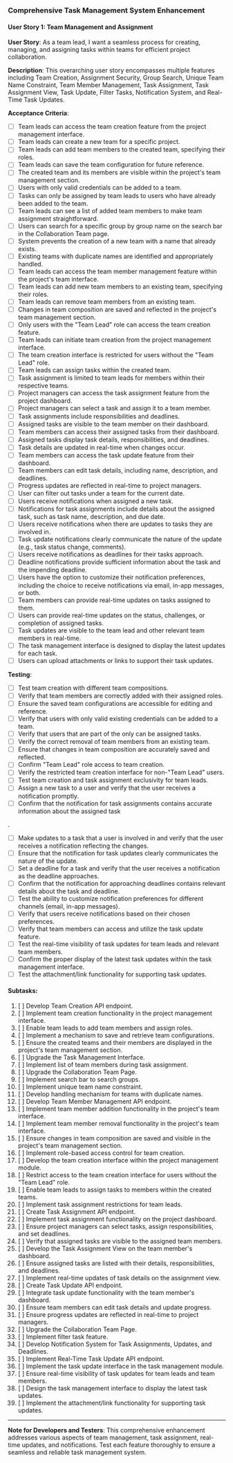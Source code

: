 ### **Comprehensive Task Management System Enhancement**

#### **User Story 1: Team Management and Assignment**

**User Story**: As a team lead, I want a seamless process for creating, managing, and assigning tasks within teams for efficient project collaboration.

**Description**: This overarching user story encompasses multiple features including Team Creation, Assignment Security, Group Search, Unique Team Name Constraint, Team Member Management, Task Assignment, Task Assignment View, Task Update, Filter Tasks, Notification System, and Real-Time Task Updates.

**Acceptance Criteria**:

- [ ] Team leads can access the team creation feature from the project management interface.
- [ ] Team leads can create a new team for a specific project.
- [ ] Team leads can add team members to the created team, specifying their roles.
- [ ] Team leads can save the team configuration for future reference.
- [ ] The created team and its members are visible within the project's team management section.
- [ ] Users with only valid credentials can be added to a team.
- [ ] Tasks can only be assigned by team leads to users who have already been added to the team.
- [ ] Team leads can see a list of added team members to make team assignment straightforward.
- [ ] Users can search for a specific group by group name on the search bar in the Collaboration Team page.
- [ ] System prevents the creation of a new team with a name that already exists.
- [ ] Existing teams with duplicate names are identified and appropriately handled.
- [ ] Team leads can access the team member management feature within the project's team interface.
- [ ] Team leads can add new team members to an existing team, specifying their roles.
- [ ] Team leads can remove team members from an existing team.
- [ ] Changes in team composition are saved and reflected in the project's team management section.
- [ ] Only users with the "Team Lead" role can access the team creation feature.
- [ ] Team leads can initiate team creation from the project management interface.
- [ ] The team creation interface is restricted for users without the "Team Lead" role.
- [ ] Team leads can assign tasks within the created team.
- [ ] Task assignment is limited to team leads for members within their respective teams.
- [ ] Project managers can access the task assignment feature from the project dashboard.
- [ ] Project managers can select a task and assign it to a team member.
- [ ] Task assignments include responsibilities and deadlines.
- [ ] Assigned tasks are visible to the team member on their dashboard.
- [ ] Team members can access their assigned tasks from their dashboard.
- [ ] Assigned tasks display task details, responsibilities, and deadlines.
- [ ] Task details are updated in real-time when changes occur.
- [ ] Team members can access the task update feature from their dashboard.
- [ ] Team members can edit task details, including name, description, and deadlines.
- [ ] Progress updates are reflected in real-time to project managers.
- [ ] User can filter out tasks under a team for the current date.
- [ ] Users receive notifications when assigned a new task.
- [ ] Notifications for task assignments include details about the assigned task, such as task name, description, and due date.
- [ ] Users receive notifications when there are updates to tasks they are involved in.
- [ ] Task update notifications clearly communicate the nature of the update (e.g., task status change, comments).
- [ ] Users receive notifications as deadlines for their tasks approach.
- [ ] Deadline notifications provide sufficient information about the task and the impending deadline.
- [ ] Users have the option to customize their notification preferences, including the choice to receive notifications via email, in-app messages, or both.
- [ ] Team members can provide real-time updates on tasks assigned to them.
- [ ] Users can provide real-time updates on the status, challenges, or completion of assigned tasks.
- [ ] Task updates are visible to the team lead and other relevant team members in real-time.
- [ ] The task management interface is designed to display the latest updates for each task.
- [ ] Users can upload attachments or links to support their task updates.

**Testing**:

- [ ] Test team creation with different team compositions.
- [ ] Verify that team members are correctly added with their assigned roles.
- [ ] Ensure the saved team configurations are accessible for editing and reference.
- [ ] Verify that users with only valid existing credentials can be added to a team.
- [ ] Verify that users that are part of the only can be assigned tasks.
- [ ] Verify the correct removal of team members from an existing team.
- [ ] Ensure that changes in team composition are accurately saved and reflected.
- [ ] Confirm "Team Lead" role access to team creation.
- [ ] Verify the restricted team creation interface for non-"Team Lead" users.
- [ ] Test team creation and task assignment exclusivity for team leads.
- [ ] Assign a new task to a user and verify that the user receives a notification promptly.
- [ ] Confirm that the notification for task assignments contains accurate information about the assigned task

.
- [ ] Make updates to a task that a user is involved in and verify that the user receives a notification reflecting the changes.
- [ ] Ensure that the notification for task updates clearly communicates the nature of the update.
- [ ] Set a deadline for a task and verify that the user receives a notification as the deadline approaches.
- [ ] Confirm that the notification for approaching deadlines contains relevant details about the task and deadline.
- [ ] Test the ability to customize notification preferences for different channels (email, in-app messages).
- [ ] Verify that users receive notifications based on their chosen preferences.
- [ ] Verify that team members can access and utilize the task update feature.
- [ ] Test the real-time visibility of task updates for team leads and relevant team members.
- [ ] Confirm the proper display of the latest task updates within the task management interface.
- [ ] Test the attachment/link functionality for supporting task updates.

#### **Subtasks**:

1. [ ] Develop Team Creation API endpoint.
2. [ ] Implement team creation functionality in the project management interface.
3. [ ] Enable team leads to add team members and assign roles.
4. [ ] Implement a mechanism to save and retrieve team configurations.
5. [ ] Ensure the created teams and their members are displayed in the project's team management section.
6. [ ] Upgrade the Task Management Interface.
7. [ ] Implement list of team members during task assignment.
8. [ ] Upgrade the Collaboration Team Page.
9. [ ] Implement search bar to search groups.
10. [ ] Implement unique team name constraint.
11. [ ] Develop handling mechanism for teams with duplicate names.
12. [ ] Develop Team Member Management API endpoint.
13. [ ] Implement team member addition functionality in the project's team interface.
14. [ ] Implement team member removal functionality in the project's team interface.
15. [ ] Ensure changes in team composition are saved and visible in the project's team management section.
16. [ ] Implement role-based access control for team creation.
17. [ ] Develop the team creation interface within the project management module.
18. [ ] Restrict access to the team creation interface for users without the "Team Lead" role.
19. [ ] Enable team leads to assign tasks to members within the created teams.
20. [ ] Implement task assignment restrictions for team leads.
21. [ ] Create Task Assignment API endpoint.
22. [ ] Implement task assignment functionality on the project dashboard.
23. [ ] Ensure project managers can select tasks, assign responsibilities, and set deadlines.
24. [ ] Verify that assigned tasks are visible to the assigned team members.
25. [ ] Develop the Task Assignment View on the team member's dashboard.
26. [ ] Ensure assigned tasks are listed with their details, responsibilities, and deadlines.
27. [ ] Implement real-time updates of task details on the assignment view.
28. [ ] Create Task Update API endpoint.
29. [ ] Integrate task update functionality with the team member's dashboard.
30. [ ] Ensure team members can edit task details and update progress.
31. [ ] Ensure progress updates are reflected in real-time to project managers.
32. [ ] Upgrade the Collaboration Team Page.
33. [ ] Implement filter task feature.
34. [ ] Develop Notification System for Task Assignments, Updates, and Deadlines.
35. [ ] Implement Real-Time Task Update API endpoint.
36. [ ] Implement the task update interface in the task management module.
37. [ ] Ensure real-time visibility of task updates for team leads and team members.
38. [ ] Design the task management interface to display the latest task updates.
39. [ ] Implement the attachment/link functionality for supporting task updates.

---

**Note for Developers and Testers**: This comprehensive enhancement addresses various aspects of team management, task assignment, real-time updates, and notifications. Test each feature thoroughly to ensure a seamless and reliable task management system.
